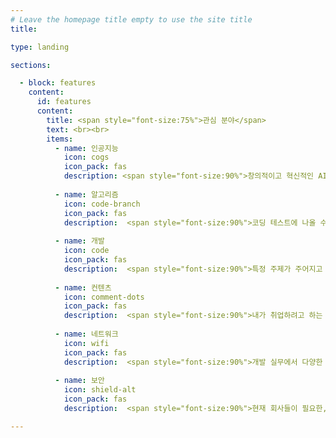 ```yaml
---
# Leave the homepage title empty to use the site title
title:

type: landing

sections:

  - block: features
    content:
      id: features
      content:
        title: <span style="font-size:75%">관심 분야</span>
        text: <br><br>
        items:
          - name: 인공지능
            icon: cogs
            icon_pack: fas
            description: <span style="font-size:90%">창의적이고 혁신적인 AI 서비스를 제작</span><br><br>
            
          - name: 알고리즘
            icon: code-branch
            icon_pack: fas
            description:  <span style="font-size:90%">코딩 테스트에 나올 수 있는 알고리즘과 AI에 적용되는 알고리즘들을 학습하고 문제풀이</span><br><br>
            
          - name: 개발
            icon: code
            icon_pack: fas
            description:  <span style="font-size:90%">특정 주제가 주어지고 그에 관련된 웹/앱을 만드는 요구사항이 주어질 때, 유저가 관심을 가질 만한 아이디어를 내고, 체계적으로 정리하기</span><br><br>
            
          - name: 컨텐츠
            icon: comment-dots
            icon_pack: fas
            description:  <span style="font-size:90%">내가 취업하려고 하는 게임회사나 유저들에게 필요한 재밌고 트렌디한 게임을 최적의 방법으로 구현</span><br><br>
            
          - name: 네트워크
            icon: wifi
            icon_pack: fas
            description:  <span style="font-size:90%">개발 실무에서 다양한 문제 해결을 위한 네트워크 지식</span><br><br>
            
          - name: 보안
            icon: shield-alt
            icon_pack: fas
            description:  <span style="font-size:90%">현재 회사들이 필요한, 적절한 디자인 패턴을 사용해 지속가능한 코드와, 실무에서 겪을 수 있는 트래픽 등 다양한 상황들을 해결하는 데 필요한 개념 </span><br><br>

---
```

